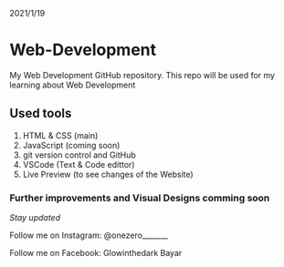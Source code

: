 2021/1/19

# Web-Development
My Web Development GitHub repository. This repo will be used for my learning about Web Development

## Used tools
1. HTML & CSS (main)
2. JavaScript (coming soon)
3. git version control and GitHub
4. VSCode (Text & Code edittor)
5. Live Preview (to see changes of the Website)

### Further improvements and Visual Designs comming soon
<em>Stay updated</em>

Follow me on Instagram: @onezero_______ 

Follow me on Facebook: Glowinthedark Bayar
